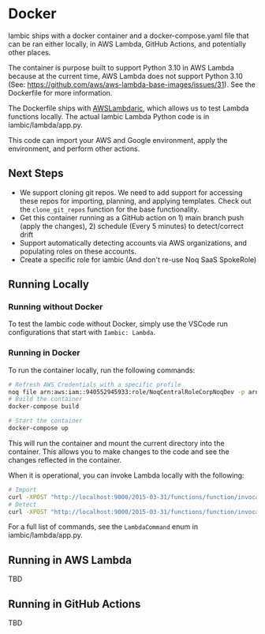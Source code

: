 # Docker


Iambic ships with a docker container and a docker-compose.yaml file that can be ran either locally, in AWS Lambda, GitHub Actions, and potentially other places.

The container is purpose built to support Python 3.10 in AWS Lambda because at the current time, AWS Lambda does not support Python 3.10 (See: <https://github.com/aws/aws-lambda-base-images/issues/31>). See the Dockerfile for more information.

The Dockerfile ships with [AWSLambdaric](https://docs.aws.amazon.com/lambda/latest/dg/images-test.html), which allows us to test Lambda functions locally. The actual Iambic Lambda Python code is in iambic/lambda/app.py.

This code can import your AWS and Google environment, apply the environment, and perform other actions.

## Next Steps

- We support cloning git repos. We need to add support for accessing these repos for importing, planning, and applying templates. Check out the `clone_git_repos` function for the base functionality.
- Get this container running as a GitHub action on 1) main branch push (apply the changes), 2) schedule (Every 5 minutes) to detect/correct drift
- Support automatically detecting accounts via AWS organizations, and populating roles on these accounts.
- Create a specific role for iambic (And don't re-use Noq SaaS SpokeRole)

## Running Locally

### Running without Docker

To test the Iambic code without Docker, simply use the VSCode run configurations that start with `Iambic: Lambda`.

### Running in Docker

To run the container locally, run the following commands:

```bash
# Refresh AWS Credentials with a specific profile
noq file arn:aws:iam::940552945933:role/NoqCentralRoleCorpNoqDev -p arn:aws:iam::940552945933:role/NoqCentralRoleCorpNoqDev -f
# Build the container
docker-compose build

# Start the container
docker-compose up
```

This will run the container and mount the current directory into the container. This allows you to make changes to the code and see the changes reflected in the container.

When it is operational, you can invoke Lambda locally with the following:

```bash
# Import
curl -XPOST "http://localhost:9000/2015-03-31/functions/function/invocations" -d '{"command": "import"}'
# Detect
curl -XPOST "http://localhost:9000/2015-03-31/functions/function/invocations" -d '{"command": "detect"}'
```

For a full list of commands, see the `LambdaCommand` enum in iambic/lambda/app.py.

## Running in AWS Lambda

TBD

## Running in GitHub Actions

TBD
